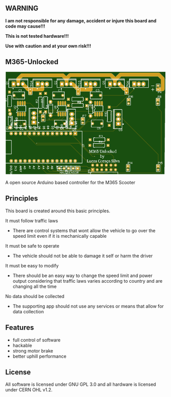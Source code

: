 ## WARNING

**I am not responsible for any damage, accident or injure this board and code may cause!!!**

**This is not tested hardware!!!**

**Use with caution and at your own risk!!!**

## M365-Unlocked

![alt text](https://github.com/LucasCoraca/M365-Unlocked/blob/master/preview.png)

A open source Arduino based controller for the M365 Scooter

## Principles
This board is created around this basic principles.

It must follow traffic laws

  * There are control systems that wont allow the vehicle to go over the speed limit even if it is mechanically capable

It must be safe to operate

  * The vehicle should not be able to damage it self or harm the driver

It must be easy to modify

  * There should be an easy way to change the speed limit and power output considering that traffic laws varies according to country and are changing all the time

No data should be collected

  * The supporting app should not use any services or means that allow for data collection

## Features

* full control of software
* hackable
* strong motor brake
* better uphill performance  

## License
All software is licensed under GNU GPL 3.0 and all hardware is licensed under CERN OHL v1.2.
